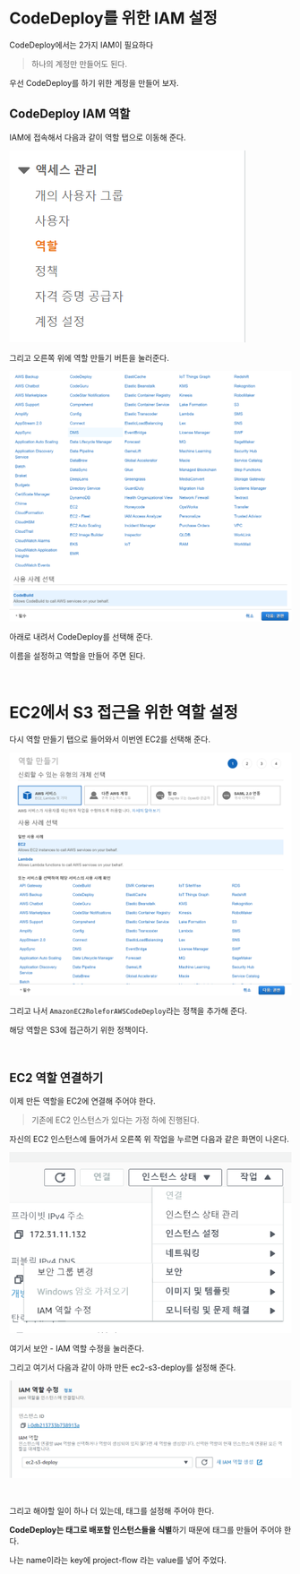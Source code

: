 # CodeDeploy를 위한 IAM 설정

CodeDeploy에서는 2가지 IAM이 필요하다

> 하나의 계정만 만들어도 된다.

우선 CodeDeploy를 하기 위한 계정을 만들어 보자.

## CodeDeploy IAM 역할

IAM에 접속해서 다음과 같이 역할 탭으로 이동해 준다.

![image-20210902145644173](./images/image-20210902145644173.png)

그리고 오른쪽 위에 역할 만들기 버튼을 눌러준다.

![image-20210902145738061](./images/image-20210902145738061.png)

아래로 내려서 CodeDeploy를 선택해 준다.

이름을 설정하고 역할을 만들어 주면 된다.

<br>

# EC2에서 S3 접근을 위한 역할 설정

다시 역할 만들기 탭으로 들어와서 이번엔 EC2를 선택해 준다.

![image-20210902150151420](./images/image-20210902150151420.png)

그리고 나서 `AmazonEC2RoleforAWSCodeDeploy`라는 정책을 추가해 준다.

해당 역할은 S3에 접근하기 위한 정책이다.

<br>

## EC2 역할 연결하기

이제 만든 역할을 EC2에 연결해 주어야 한다.

> 기존에 EC2 인스턴스가 있다는 가정 하에 진행된다.

자신의 EC2 인스턴스에 들어가서 오른쪽 위 작업을 누르면 다음과 같은 화면이 나온다.

![image-20210902150543131](./images/image-20210902150543131.png)

여기서 보안 - IAM 역할 수정을 눌러준다.

그리고 여기서 다음과 같이 아까 만든 ec2-s3-deploy를 설정해 준다.

![image-20210902150659056](./images/image-20210902150659056.png)

<br>

그리고 해야할 일이  하나 더 있는데, 태그를 설정해 주어야 한다.

**CodeDeploy는 태그로 배포할 인스턴스들을 식별**하기 때문에 태그를 만들어 주어야 한다.

나는 name이라는 key에 project-flow 라는 value를 넣어 주었다.
